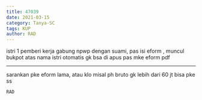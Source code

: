 ```yaml
---
title: 47039
date: 2021-03-15
category: Tanya-SC
tags: KUP
author: RAD
---
```


istri 1 pemberi kerja gabung npwp dengan suami, pas isi eform , muncul bukpot atas nama istri otomatis gk bsa di apus pas mke eform pdf

---

sarankan pke eform lama, atau klo misal ph bruto gk lebih dari 60 jt bisa pke ss

`RAD`
